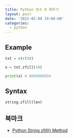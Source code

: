 ```yaml
---
title: Python 정수 0 채우기
layout: post
date: '2021-02-04 19:00:00'
categories:
  - python
---
```


## Example

```python
txt = str(50)

x = txt.zfill(10)

print(x) # 0000000050
```

## Syntax

```
string.zfill(len)
```

## 북마크

- [Python String zfill() Method](https://www.w3schools.com/python/ref_string_zfill.asp)
